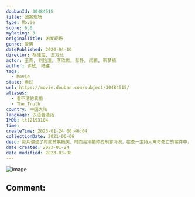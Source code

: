 ```yaml
---
doubanId: 30484515
title: 凶案现场
type: Movie
score: 6.0
myRating: 3
originalTitle: 凶案现场
genre: 爱情
datePublished: 2020-04-10
director: 胡储玺, 王方允
actor: 王青, 刘怡潼, 李欣燃, 彭静, 闫鹏, 靳梦楠
author: 许敌, 陆建
tags:
  - Movie
state: 看过
url: https://movie.douban.com/subject/30484515/
aliases:
  - 看不清的真相
  - The_Truth
country: 中国大陆
language: 汉语普通话
IMDb: tt12193104
time: 
createTime: 2023-01-24 00:46:04
collectionDate: 2021-06-06
desc: 影片讲述了时而贫嘴搞笑、时而高冷酷帅的刑警冯浪，在查一主持人离奇死亡的案件中，追踪出几年前药厂惊天阴谋事件，冯浪与女警花范芸、队长马铁霖带领的刑侦二队，为查明真相，与邪恶势力斗智斗勇的故事。
date created: 2023-01-24
date modified: 2023-03-08
---
```


![image](p2576411407.jpg)

Comment:
---
